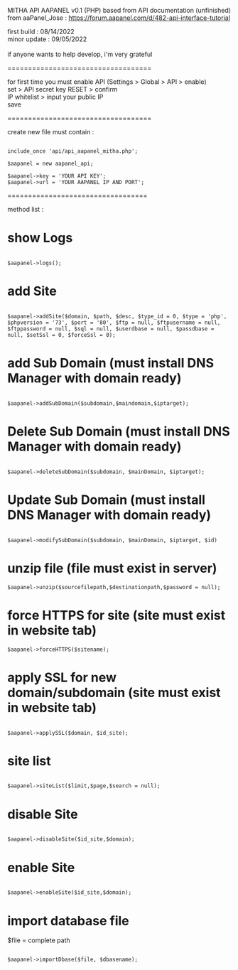 MITHA API AAPANEL v0.1 (PHP)
based from API documentation (unfinished) from aaPanel_Jose : https://forum.aapanel.com/d/482-api-interface-tutorial

first build : 08/14/2022\
minor update : 09/05/2022\
\
if anyone wants to help develop, i'm very grateful

===================================

for first time you must enable API (Settings > Global > API > enable)\
set > API secret key RESET > confirm\
IP whitelist > input your public IP\
save

===================================

create new file must contain :

```

include_once 'api/api_aapanel_mitha.php';

$aapanel = new aapanel_api;

$aapanel->key = 'YOUR API KEY';
$aapanel->url = 'YOUR AAPANEL IP AND PORT';

```

==================================

method list :

# show Logs

```

$aapanel->logs();

```

# add Site

```

$aapanel->addSite($domain, $path, $desc, $type_id = 0, $type = 'php', $phpversion = '73', $port = '80', $ftp = null, $ftpusername = null, $ftppassword = null, $sql = null, $userdbase = null, $passdbase = null, $setSsl = 0, $forceSsl = 0);

```

# add Sub Domain (must install DNS Manager with domain ready)

```

$aapanel->addSubDomain($subdomain,$maindomain,$iptarget);

```

# Delete Sub Domain (must install DNS Manager with domain ready)

```

$aapanel->deleteSubDomain($subdomain, $mainDomain, $iptarget);

```

# Update Sub Domain (must install DNS Manager with domain ready)

```

$aapanel->modifySubDomain($subdomain, $mainDomain, $iptarget, $id)

```

# unzip file (file must exist in server)

```
$aapanel->unzip($sourcefilepath,$destinationpath,$password = null);

```

# force HTTPS for site (site must exist in website tab)

```
$aapanel->forceHTTPS($sitename);

```

# apply SSL for new domain/subdomain (site must exist in website tab)

```

$aapanel->applySSL($domain, $id_site);

```

# site list

```

$aapanel->siteList($limit,$page,$search = null);

```

# disable Site

```

$aapanel->disableSite($id_site,$domain);

```

# enable Site

```

$aapanel->enableSite($id_site,$domain);

```

# import database file

$file = complete path

```

$aapanel->importDbase($file, $dbasename);

```
